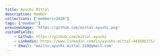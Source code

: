 ```yaml
---
title: Ayushi Mittal
description: Member
collections: ["members>2026"]
tags: ["member"]
previewimage: "https://github.com/mittal-ayushi.png"
customFields:
    - Github: https://github.com/mittal-ayushi
    - Linkedin: https://www.linkedin.com/in/ayushi-mittal-443696275/
    - Email: "mailto:ayushi.mittal.318@gmail.com"
---
```

